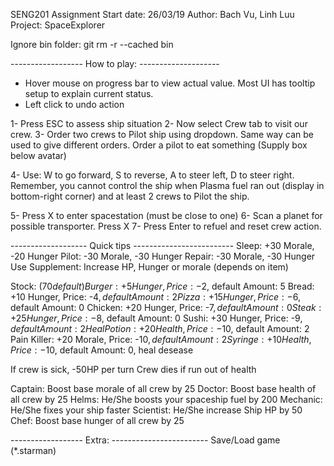 SENG201 Assignment
Start date: 26/03/19
Author: Bach Vu, Linh Luu
Project: SpaceExplorer

Ignore bin folder: git rm -r --cached bin

------------------ How to play: --------------------
* Hover mouse on progress bar to view actual value. Most UI has tooltip setup to explain current status.
* Left click to undo action

1- Press ESC to assess ship situation
2- Now select Crew tab to visit our crew.
3- Order two crews to Pilot ship using dropdown. Same way can be used to give different orders.
Order a pilot to eat something (Supply box below avatar)

4- Use: W to go forward, S to reverse, A to steer left, D to steer right. 
Remember, you cannot control the ship when Plasma fuel ran out (display in bottom-right corner) and at least 2 crews to Pilot the ship.

5- Press X to enter spacestation (must be close to one)
6- Scan a planet for possible transporter. Press X
7- Press Enter to refuel and reset crew action.

------------------- Quick tips -------------------------
Sleep: +30 Morale, -20 Hunger
Pilot: -30 Morale, -30 Hunger
Repair: -30 Morale, -30 Hunger
Use Supplement: Increase HP, Hunger or morale (depends on item)

Stock: ($70 default)
	Burger: 		 +5 Hunger, Price:  -2$, default Amount: 5
	Bread: 			+10 Hunger, Price:  -4$, default Amount: 2
	Pizza: 			+15 Hunger, Price:  -6$, default Amount: 0
	Chicken: 		+20 Hunger, Price:  -7$, default Amount: 0
	Steak: 			+25 Hunger, Price:  -8$, default Amount: 0
	Sushi: 			+30 Hunger, Price:  -9$, default Amount: 2
	Heal Potion: 	+20 Health, Price: -10$, default Amount: 2
	Pain Killer: 	+20 Morale, Price: -10$, default Amount: 2
	Syringe: 		+10 Health, Price: -10$, default Amount: 0, heal desease
	
If crew is sick, -50HP per turn
Crew dies if run out of health

Captain: Boost base morale of all crew by 25
Doctor: Boost base health of all crew by 25
Helms: He/She boosts your spaceship fuel by 200
Mechanic: He/She fixes your ship faster
Scientist: He/She increase Ship HP by 50
Chef: Boost base hunger of all crew by 25

------------------ Extra: ------------------------
Save/Load game (*.starman)
